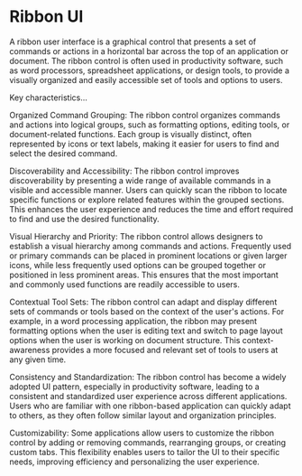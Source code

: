 # Ribbon UI

A ribbon user interface is a graphical control that presents a set of commands or actions in a horizontal bar across the top of an application or document. The ribbon control is often used in productivity software, such as word processors, spreadsheet applications, or design tools, to provide a visually organized and easily accessible set of tools and options to users.

Key characteristics…

Organized Command Grouping: The ribbon control organizes commands and actions into logical groups, such as formatting options, editing tools, or document-related functions. Each group is visually distinct, often represented by icons or text labels, making it easier for users to find and select the desired command.

Discoverability and Accessibility: The ribbon control improves discoverability by presenting a wide range of available commands in a visible and accessible manner. Users can quickly scan the ribbon to locate specific functions or explore related features within the grouped sections. This enhances the user experience and reduces the time and effort required to find and use the desired functionality.

Visual Hierarchy and Priority: The ribbon control allows designers to establish a visual hierarchy among commands and actions. Frequently used or primary commands can be placed in prominent locations or given larger icons, while less frequently used options can be grouped together or positioned in less prominent areas. This ensures that the most important and commonly used functions are readily accessible to users.

Contextual Tool Sets: The ribbon control can adapt and display different sets of commands or tools based on the context of the user's actions. For example, in a word processing application, the ribbon may present formatting options when the user is editing text and switch to page layout options when the user is working on document structure. This context-awareness provides a more focused and relevant set of tools to users at any given time.

Consistency and Standardization: The ribbon control has become a widely adopted UI pattern, especially in productivity software, leading to a consistent and standardized user experience across different applications. Users who are familiar with one ribbon-based application can quickly adapt to others, as they often follow similar layout and organization principles.

Customizability: Some applications allow users to customize the ribbon control by adding or removing commands, rearranging groups, or creating custom tabs. This flexibility enables users to tailor the UI to their specific needs, improving efficiency and personalizing the user experience.
